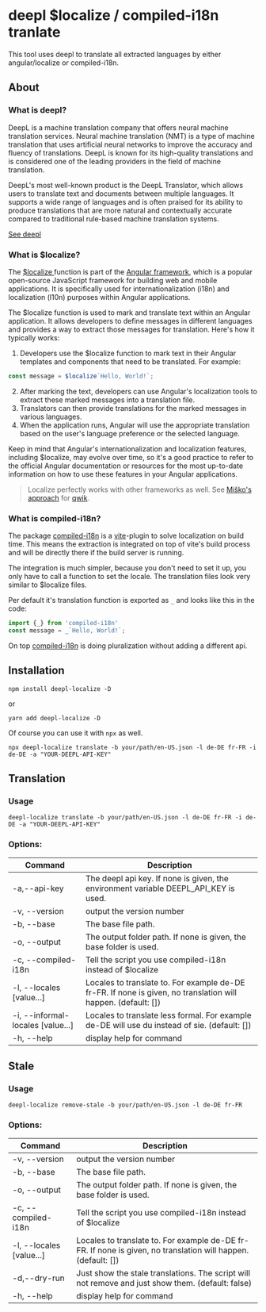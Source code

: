 # deepl $localize / compiled-i18n tranlate

This tool uses deepl to translate all extracted languages by either angular/localize or compiled-i18n.

## About

### What is deepl?

DeepL is a machine translation company that offers neural machine translation services. Neural machine translation (NMT) is a type of machine translation that uses artificial neural networks to improve the accuracy and fluency of translations. DeepL is known for its high-quality translations and is considered one of the leading providers in the field of machine translation.

DeepL's most well-known product is the DeepL Translator, which allows users to translate text and documents between multiple languages. It supports a wide range of languages and is often praised for its ability to produce translations that are more natural and contextually accurate compared to traditional rule-based machine translation systems.

[See deepl](http://deepl.com/)

### What is $localize?

The [$localize ](https://angular.io/api/localize/init/localize)function is part of the [Angular framework](https://angular.io/), which is a popular open-source JavaScript framework for building web and mobile applications. It is specifically used for internationalization (i18n) and localization (l10n) purposes within Angular applications.

The $localize function is used to mark and translate text within an Angular application. It allows developers to define messages in different languages and provides a way to extract those messages for translation. Here's how it typically works:

1. Developers use the $localize function to mark text in their Angular templates and components that need to be translated. For example:
```ts
const message = $localize`Hello, World!`;
```
2. After marking the text, developers can use Angular's localization tools to extract these marked messages into a translation file.
3. Translators can then provide translations for the marked messages in various languages.
4. When the application runs, Angular will use the appropriate translation based on the user's language preference or the selected language.

Keep in mind that Angular's internationalization and localization features, including $localize, may evolve over time, so it's a good practice to refer to the official Angular documentation or resources for the most up-to-date information on how to use these features in your Angular applications.

> Localize perfectly works with other frameworks as well. See [Miško's approach](https://github.com/mhevery/qwik-i18n) for [qwik](https://qwik.builder.io/).

### What is compiled-i18n?

The package [compiled-i18n](https://www.npmjs.com/package/compiled-i18n) is a [vite](https://vitejs.dev/)-plugin to solve localization on build time.
This means the extraction is integrated on top of vite's build process and will be directly there if the build server is running.

The integration is much simpler, because you don't need to set it up, you only have to call a function to set the locale.
The translation files look very similar to $localize files.

Per default it's translation function is exported as `_` and looks like this in the code:

```ts
import {_} from 'compiled-i18n'
const message = _`Hello, World!`;
```

On top [compiled-i18n](https://www.npmjs.com/package/compiled-i18n) is doing pluralization without adding a different api.


## Installation

```shell
npm install deepl-localize -D
```
or
```shell
yarn add deepl-localize -D
```

Of course you can use it with `npx` as well.

```shell
npx deepl-localize translate -b your/path/en-US.json -l de-DE fr-FR -i de-DE -a "YOUR-DEEPL-API-KEY"
```

## Translation

### Usage
                             
```shell
deepl-localize translate -b your/path/en-US.json -l de-DE fr-FR -i de-DE -a "YOUR-DEEPL-API-KEY"
```

### Options:

| Command                            | Description                                                                                                   |
| ---------------------------------- | ------------------------------------------------------------------------------------------------------------- |
| -a,--api-key <value>               | The deepl api key. If none is given, the environment variable DEEPL_API_KEY is used.                          |
| -v, --version                      | output the version number                                                                                     |
| -b, --base  <value>                | The base file path.                                                                                           |
| -o, --output <value>               | The output folder path. If none is given, the base folder is used.                                            |
| -c, --compiled-i18n                | Tell the script you use compiled-i18n instead of $localize                                                    |
| -l, --locales  [value...]          | Locales to translate to. For example de-DE fr-FR. If none is given, no translation will happen. (default: []) |
| -i, --informal-locales  [value...] | Locales to translate less formal. For example de-DE will use du instead of sie. (default: [])                 |
| -h, --help                         | display help for command                                                                                      |


## Stale

### Usage
                             
```shell
deepl-localize remove-stale -b your/path/en-US.json -l de-DE fr-FR
```

### Options:

| Command                   | Description                                                                                                   |
| ------------------------- | ------------------------------------------------------------------------------------------------------------- |
| -v, --version             | output the version number                                                                                     |
| -b, --base  <value>       | The base file path.                                                                                           |
| -o, --output <value>      | The output folder path. If none is given, the base folder is used.                                            |
| -c, --compiled-i18n       | Tell the script you use compiled-i18n instead of $localize                                                    |
| -l, --locales  [value...] | Locales to translate to. For example de-DE fr-FR. If none is given, no translation will happen. (default: []) |
| -d,--dry-run              | Just show the stale translations. The script will not remove and just show them. (default: false)             |
| -h, --help                | display help for command                                                                                      |